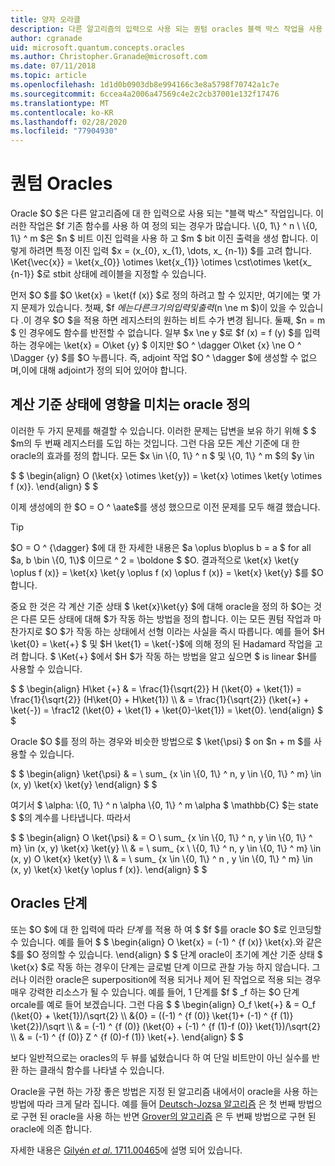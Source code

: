 ```yaml
---
title: 양자 오라클
description: 다른 알고리즘의 입력으로 사용 되는 퀀텀 oracles 블랙 박스 작업을 사용 하 고 정의 하는 방법에 대해 알아봅니다.
author: cgranade
uid: microsoft.quantum.concepts.oracles
ms.author: Christopher.Granade@microsoft.com
ms.date: 07/11/2018
ms.topic: article
ms.openlocfilehash: 1d1d0b0903db8e994166c3e8a5798f70742a1c7e
ms.sourcegitcommit: 6ccea4a2006a47569c4e2c2cb37001e132f17476
ms.translationtype: MT
ms.contentlocale: ko-KR
ms.lasthandoff: 02/28/2020
ms.locfileid: "77904930"
---
```

# <a name="quantum-oracles"></a>퀀텀 Oracles

Oracle $O $은 다른 알고리즘에 대 한 입력으로 사용 되는 "블랙 박스" 작업입니다.
이러한 작업은 $f 기존 함수를 사용 하 여 정의 되는 경우가 많습니다. \\{0, 1\\} ^ n \ \\{0, 1\\} ^ m $은 $n $ 비트 이진 입력을 사용 하 고 $m $ bit 이진 출력을 생성 합니다.
이렇게 하려면 특정 이진 입력 $x = (x_{0}, x_{1}, \dots, x_ {n-1}) $를 고려 합니다.
\Ket{\vec{x}} = \ket{x_{0}} \otimes \ket{x_{1}} \otimes \cst\otimes \ket{x_ {n-1}} $로 stbit 상태에 레이블을 지정할 수 있습니다.

먼저 $O $를 $O \ket{x} = \ket{f (x)} $로 정의 하려고 할 수 있지만, 여기에는 몇 가지 문제가 있습니다.
첫째, $f $에는 다른 크기의 입력 및 출력 ($n \ne m $)이 있을 수 있습니다 .이 경우 $O $을 적용 하면 레지스터의 원하는 비트 수가 변경 됩니다.
둘째, $n = m $ 인 경우에도 함수를 반전할 수 없습니다. 일부 $x \ne y $로 $f (x) = f (y) $를 입력 하는 경우에는 \ket{x} = O\ket {y} $ 이지만 $O ^ \dagger O\ket {x} \ne O ^ \Dagger {y} $를 $O 누릅니다.
즉, adjoint 작업 $O ^ \dagger $에 생성할 수 없으며,이에 대해 adjoint가 정의 되어 있어야 합니다.

## <a name="defining-an-oracle-by-its-effect-on-computational-basis-states"></a>계산 기준 상태에 영향을 미치는 oracle 정의
이러한 두 가지 문제를 해결할 수 있습니다. 이러한 문제는 답변을 보유 하기 위해 $ $ $m의 두 번째 레지스터를 도입 하는 것입니다.
그런 다음 모든 계산 기준에 대 한 oracle의 효과를 정의 합니다. 모든 $x \in \\{0, 1\\} ^ n $ 및 \\{0, 1\\} ^ m $의 $y \in

$ $ \begin{align} O (\ket{x} \otimes \ket{y}) = \ket{x} \otimes \ket{y \otimes f (x)}.
\end{align} $ $

이제 생성에의 한 $O = O ^ \aate$를 생성 했으므로 이전 문제를 모두 해결 했습니다.

> [!TIP]
> $O = O ^ {\dagger} $에 대 한 자세한 내용은 $a \oplus b\oplus b = a $ for all $a, b \bin \{0, 1\}$ 이므로 ^ 2 = \boldone $ $O.
> 결과적으로 \ket{x} \ket{y \oplus f (x)} = \ket{x} \ket{y \oplus f (x) \oplus f (x)} = \ket{x} \ket{y} $를 $O 합니다.

중요 한 것은 각 계산 기준 상태 $ \ket{x}\ket{y} $에 대해 oracle을 정의 하 $O는 것은 다른 모든 상태에 대해 $가 작동 하는 방법을 정의 합니다.
이는 모든 퀀텀 작업과 마찬가지로 $O $가 작동 하는 상태에서 선형 이라는 사실을 즉시 따릅니다.
예를 들어 $H \ket{0} = \ket{+} $ 및 $H \ket{1} = \ket{-}$에 의해 정의 된 Hadamard 작업을 고려 합니다.
$ \Ket{+} $에서 $H $가 작동 하는 방법을 알고 싶으면 $ is linear $H를 사용할 수 있습니다.

$ $ \begin{align} H\ket {+} & = \frac{1}{\sqrt{2}} H (\ket{0} + \ket{1}) = \frac{1}{\sqrt{2}} (H\ket{0} + H\ket{1}) \\\\ & = \frac{1}{\sqrt{2}} (\ket{+} + \ket{-}) = \frac12 (\ket{0} + \ket{1} + \ket{0}-\ket{1}) = \ket{0}.
\end{align} $ $

Oracle $O $를 정의 하는 경우와 비슷한 방법으로 $ \ket{\psi} $ on $n + m $를 사용할 수 있습니다.

$ $ \begin{align} \ket{\psi} & = \ sum_ {x \in \\{0, 1\\} ^ n, y \in \\{0, 1\\} ^ m} \in (x, y) \ket{x} \ket{y} \end{align} $ $

여기서 $ \alpha: \\{0, 1\\} ^ n \alpha \\{0, 1\\} ^ m \alpha $ \mathbb{C} $는 state $ $의 계수를 나타냅니다. 따라서

$ $ \begin{align} O \ket{\psi} & = O \ sum_ {x \in \\{0, 1\\} ^ n, y \in \\{0, 1\\} ^ m} \in (x, y) \ket{x} \ket{y} \\\\ & = \ sum_ {x \ \\{0, 1\\} ^ n, y \in \\{0, 1\\} ^ m} \in (x, y) O \ket{x} \ket{y} \\\\ & = \ sum_ {x \in \\{0, 1\\} ^ n , y \in \\{0, 1\\} ^ m} \in (x, y) \ket{x} \ket{y \oplus f (x)}.
\end{align} $ $

## <a name="phase-oracles"></a>Oracles 단계
또는 $O $에 대 한 입력에 따라 _단계_ 를 적용 하 여 $ $f $를 oracle $O $로 인코딩할 수 있습니다.
예를 들어 $ $ \begin{align} O \ket{x} = (-1) ^ {f (x)} \ket{x}.와 같은 $를 $O 정의할 수 있습니다.
\end{align} $ $ 단계 oracle이 초기에 계산 기준 상태 $ \ket{x} $로 작동 하는 경우이 단계는 글로벌 단계 이므로 관찰 가능 하지 않습니다.
그러나 이러한 oracle은 superposition에 적용 되거나 제어 된 작업으로 적용 되는 경우 매우 강력한 리소스가 될 수 있습니다.
예를 들어, 1 단계를 $f $ _f 하는 $O 단계 orcale를 예로 들어 보겠습니다.
그런 다음 $ $ \begin{align} O_f \ket{+} & = O_f (\ket{0} + \ket{1})/\sqrt{2} \\\\ &{0} = ((-1) ^ {f (0)} \ket{1}+ (-1) ^ {f (1)} \ket{2})/\sqrt \\\\ & = (-1) ^ {f (0)} (\ket{0} + (-1) ^ {f (1)-f (0)} \ket{1})/\sqrt{2} \\\\ & = (-1) ^ {f (0)} Z ^ {f (0)-f (1)} \ket{+}.
\end{align} $ $

보다 일반적으로는 oracles의 두 뷰를 넓혔습니다 하 여 단일 비트만이 아닌 실수를 반환 하는 클래식 함수를 나타낼 수 있습니다.

Oracle을 구현 하는 가장 좋은 방법은 지정 된 알고리즘 내에서이 oracle을 사용 하는 방법에 따라 크게 달라 집니다.
예를 들어 [Deutsch-Jozsa 알고리즘](https://en.wikipedia.org/wiki/Deutsch%E2%80%93Jozsa_algorithm) 은 첫 번째 방법으로 구현 된 oracle을 사용 하는 반면 [Grover의 알고리즘](https://en.wikipedia.org/wiki/Grover's_algorithm) 은 두 번째 방법으로 구현 된 oracle에 의존 합니다.


자세한 내용은 [Gilyén *et al*. 1711.00465](https://arxiv.org/abs/1711.00465)에 설명 되어 있습니다.
